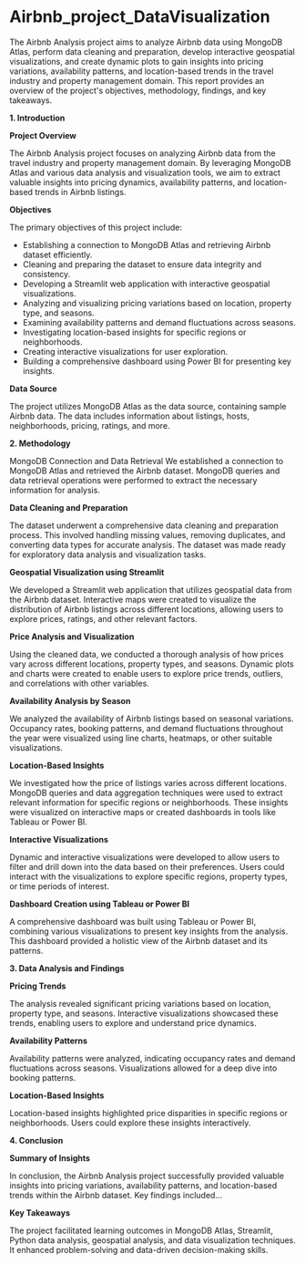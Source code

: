 # Airbnb_project_DataVisualization

The Airbnb Analysis project aims to analyze Airbnb data using MongoDB Atlas, perform data cleaning and preparation, develop interactive geospatial visualizations, and create dynamic plots to gain insights into pricing variations, availability patterns, and location-based trends in the travel industry and property management domain. This report provides an overview of the project's objectives, methodology, findings, and key takeaways.

**1. Introduction**
   
**Project Overview**

The Airbnb Analysis project focuses on analyzing Airbnb data from the travel industry and property management domain. By leveraging MongoDB Atlas and various data analysis and visualization tools, we aim to extract valuable insights into pricing dynamics, availability patterns, and location-based trends in Airbnb listings.

**Objectives**

The primary objectives of this project include:

- Establishing a connection to MongoDB Atlas and retrieving Airbnb dataset efficiently.
- Cleaning and preparing the dataset to ensure data integrity and consistency.
- Developing a Streamlit web application with interactive geospatial visualizations.
- Analyzing and visualizing pricing variations based on location, property type, and seasons.
- Examining availability patterns and demand fluctuations across seasons.
- Investigating location-based insights for specific regions or neighborhoods.
- Creating interactive visualizations for user exploration.
- Building a comprehensive dashboard using Power BI for presenting key insights.
  
**Data Source**

The project utilizes MongoDB Atlas as the data source, containing sample Airbnb data. The data includes information about listings, hosts, neighborhoods, pricing, ratings, and more.

**2. Methodology**

MongoDB Connection and Data Retrieval
We established a connection to MongoDB Atlas and retrieved the Airbnb dataset. MongoDB queries and data retrieval operations were performed to extract the necessary information for analysis.

**Data Cleaning and Preparation**

The dataset underwent a comprehensive data cleaning and preparation process. This involved handling missing values, removing duplicates, and converting data types for accurate analysis. The dataset was made ready for exploratory data analysis and visualization tasks.

**Geospatial Visualization using Streamlit** 

We developed a Streamlit web application that utilizes geospatial data from the Airbnb dataset. Interactive maps were created to visualize the distribution of Airbnb listings across different locations, allowing users to explore prices, ratings, and other relevant factors.

**Price Analysis and Visualization** 

Using the cleaned data, we conducted a thorough analysis of how prices vary across different locations, property types, and seasons. Dynamic plots and charts were created to enable users to explore price trends, outliers, and correlations with other variables.

**Availability Analysis by Season**

We analyzed the availability of Airbnb listings based on seasonal variations. Occupancy rates, booking patterns, and demand fluctuations throughout the year were visualized using line charts, heatmaps, or other suitable visualizations.

**Location-Based Insights**

We investigated how the price of listings varies across different locations. MongoDB queries and data aggregation techniques were used to extract relevant information for specific regions or neighborhoods. These insights were visualized on interactive maps or created dashboards in tools like Tableau or Power BI.

**Interactive Visualizations**

Dynamic and interactive visualizations were developed to allow users to filter and drill down into the data based on their preferences. Users could interact with the visualizations to explore specific regions, property types, or time periods of interest.

**Dashboard Creation using Tableau or Power BI**

A comprehensive dashboard was built using Tableau or Power BI, combining various visualizations to present key insights from the analysis. This dashboard provided a holistic view of the Airbnb dataset and its patterns.

**3. Data Analysis and Findings**
   
**Pricing Trends**

The analysis revealed significant pricing variations based on location, property type, and seasons. Interactive visualizations showcased these trends, enabling users to explore and understand price dynamics.

**Availability Patterns**

Availability patterns were analyzed, indicating occupancy rates and demand fluctuations across seasons. Visualizations allowed for a deep dive into booking patterns.

**Location-Based Insights**

Location-based insights highlighted price disparities in specific regions or neighborhoods. Users could explore these insights interactively.

**4. Conclusion**

**Summary of Insights**

In conclusion, the Airbnb Analysis project successfully provided valuable insights into pricing variations, availability patterns, and location-based trends within the Airbnb dataset. Key findings included...

**Key Takeaways**

The project facilitated learning outcomes in MongoDB Atlas, Streamlit, Python data analysis, geospatial analysis, and data visualization techniques. It enhanced problem-solving and data-driven decision-making skills.
